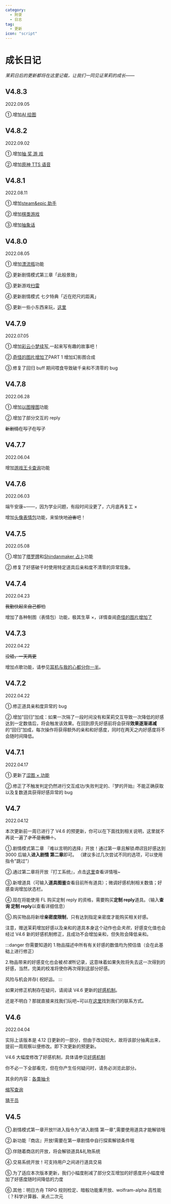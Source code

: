 ```yaml
---
category:
  - 附录
  - 日志
tag:
  - 更新
icon: "script"
---
```


# 成长日记

_茉莉日后的更新都将在这里记载，让我们一同见证茉莉的成长——_

## V4.8.3

2022.09.05

①.增加[AI 绘图](../manual/nonebot2/drawimage.md)

## V4.8.2

2022.09.02

①.增加[抽 奖 游 戏](../manual/dice!/favorsystem/tradesystem.md#道具抽奖)

②.增加[原神 TTS 语音](../manual/dice!/other/TTS.md)

## V4.8.1

2022.08.11

①.增加[steam&epic 助手](../manual/mirai/steam.md)

②.增加[棋类游戏](../manual/koishi/chess.md)

③.增加[抽象话](../manual/nonebot2/oddtext.md)

## V4.8.0

2022.08.05

①.增加[漂流瓶](../manual/mirai/bottle.md)功能

②.更新剧情模式第三章「此般景致」

③.更新游戏[扫雷](../manual/nonebot2/minesweeper.md)

④.更新剧情模式 七夕特典「近在咫尺的距离」

⑤.更新一些小东西来玩，[这里](../manual/koishi/api.md)

## V4.7.9

2022.07.05

①.增加[彩云小梦续写](../manual/nonebot2/caiyun.md),一起来写有趣的故事吧！

②.[奇怪的图片增加了](../manual/mirai/makepic.md)PART 1 增加幻影图合成

③.修复了回归 buff 期间喂食导致破千亲和不清零的 bug

## V4.7.8

2022.06.28

①.增加[以图搜图](../manual/nonebot2/picsearcher.md)功能

②.增加了部分交互的 reply

~~新剧情在写了在写了~~

## V4.7.7

2022.06.04

增加[游戏王卡查询](../manual/nonebot2/ygo.md)功能

## V4.7.6

2022.06.03

端午安康~——，因为学业问题，有段时间没更了，六月底再复工 ×

增加[头像表情包](../manual/nonebot2/petpet.md)功能，来愉快地~~迫害~~吧！

## V4.7.5

2022.05.08

①.增加了[塔罗牌](../manual/nonebot2/tarot.md)和[Shindanmaker 占卜](../manual/nonebot2/shindanmaker.md)功能

②.修复了好感破千时使用特定道具后亲和度不清零的异常现象。

## V4.7.4

2022.04.23

~~我勤快起来自己都怕~~

增加了各种制图（表情包）功能，极其生草 ×，详情查阅[奇怪的图片增加了](../manual/mirai/makepic.md)

## V4.7.3

2022.04.22

~~没错，一天两更~~

增加点歌功能，请参见[耳机与我的心都分你一半](../manual/mirai/music.md)。

## V4.7.2

2022.04.22

①.修正道具亲和度异常的 bug

②.增加"回归"加成：如果一次隔了一段时间没有和茉莉交互导致一次降低的好感达到一定数值后，将会触发该效果。在回到原先好感前将会获得**效果逐渐递减**的“回归”加成，每次操作将获得额外的亲和和好感度，同时在两天之内好感度将不会随时间降低。

## V4.7.1

2022.04.17

①.更新了[涩图 × 功能](../manual/nonebot2/setu.md)

②.修正了不触发判定仍然进行交互成功/失败判定的、『梦的开始』不能正确获取以及复数道具获得好感异常的 bug

## V4.7

2022.04.12

本次更新前一周已进行了 V4.6 的预更新，你可以在下面找到相关说明，这里就不再说一遍了~~才不是我懒！~~。

①.剧情模式第二章 『难以言明的选择』开放！通过第一章且解锁*商店*且好感达到 3000 后输入**进入剧情 第二章**即可。
（建议多过几次尝试不同的选项，可以使用指令"跳过"）

②.通过第二章将开放『打工系统』，点击[这里](../manual/dice!/favorsystem/worksystem.md)查看详情哦~

③.新增道具（可输入**道具图鉴**查看目前所有道具）；微调好感机制相关数值；好感查询增加状态栏。

④.现在将能使用 FL 购买定制 reply 的资格，需要购买**定制 reply**道具。（输入**查询 定制 reply**以查看详细信息）

⑤.购买物品将新增**亲密度限制**，只有达到指定亲密度才能购买相关好感。

注意，赠送茉莉增加好感以及亲和的道具本身这个动作也会*失败*，好感变化值也会经过 V4.6 新的好感机制修正，且成功不会增加亲和，但失败会降低亲和。

:::danger 你需要知道的 1.物品描述中所有有关好感的数值均为预估值（会在此基础上进行修正）

2.物品带来的好感变化也会被*校准*所记录，这意味着如果失败将失去这一次得到的好感，当然，完美的校准将使你再次得到这部分好感。

风险与机会并存( 祝好运。
:::

如果对修正机制存在疑问，请阅读 V4.6 更新的[好感机制](../appendix/favormechanism.md)。

还是不明白？那就直接来找我们玩吧~可以在[这里](../developer/README.md)找到我们的联系方式。

## V4.6

2022.04.04

实际上该版本是 4.12 日更新的一部分，但由于改动较大，故将该部分抽离出来，提前一周观察以便修改。即下次更新的预更新。

V4.6 大幅度修改了好感机制，具体请参见[好感机制](../appendix/favormechanism.md)

你不必一下全部看完，但在你产生任何疑问时，请务必浏览此部分。

其余的内容：[各类抽卡](../manual/nonebot2/guessoperator.md)

[缩写查询](../manual/nonebot2/nbnhhsh.md)

[猜干员](../manual/nonebot2/guessoperator.md)

## V4.5

①.剧情模式第一章开放!!!进入指令为”进入剧情 第一章“,需要使用道具才能解锁哦

②.新功能『商店』开放!需要在第一章剧情中自行探索解锁条件哦

③.伴随着商店的开放，将会解锁道具&礼物系统

④.交易系统开放！可支持用户之间进行道具交易

⑤.为了适应本次版本更新，我们小幅度削减了部分交互增加的好感度并小幅度增加了好感度随时间降低的力度

⑥.其他：明日方舟 TRPG 规则检定、暗骰功能重开放、wolfram-alpha 高性能（？科学计算器、来点二次元
